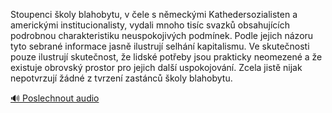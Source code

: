 
Stoupenci školy blahobytu, v čele s německými Kathedersozialisten a americkými institucionalisty, vydali mnoho tisíc svazků obsahujících podrobnou charakteristiku neuspokojivých podmínek. Podle jejich názoru tyto sebrané informace jasně ilustrují selhání kapitalismu. Ve skutečnosti pouze ilustrují skutečnost, že lidské potřeby jsou prakticky neomezené a že existuje obrovský prostor pro jejich další uspokojování. Zcela jistě nijak nepotvrzují žádné z tvrzení zastánců školy blahobytu.

[🔊 Poslechnout audio](/data/7-paragraphs/audio/chapter_166/para_003-Stoupenci-koly-blahobytu-v-ele-s-nmeckmi-Kath.mp3)
